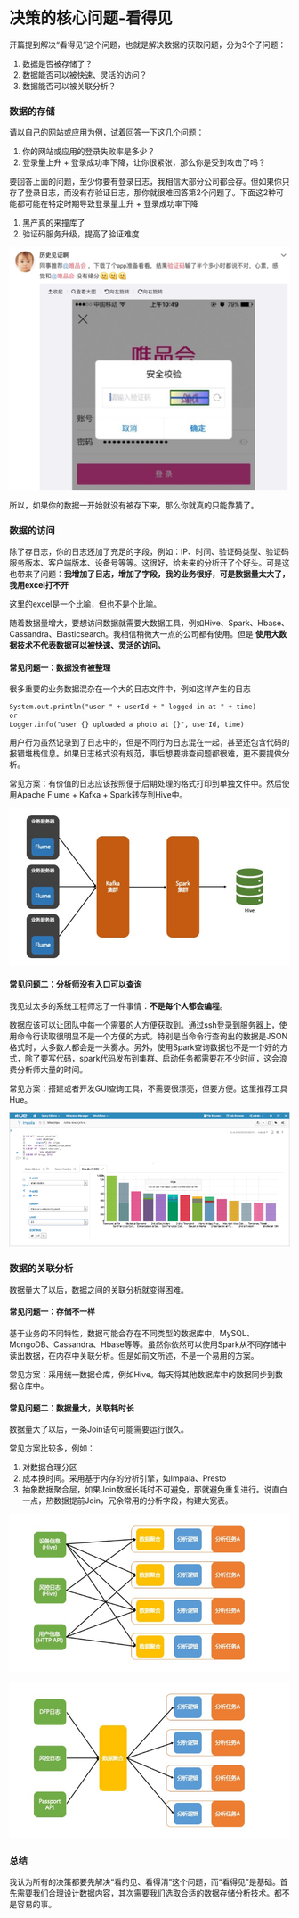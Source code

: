 # 决策的核心问题-看得见

开篇提到解决“看得见”这个问题，也就是解决数据的获取问题，分为3个子问题：
1. 数据是否被存储了？
2. 数据能否可以被快速、灵活的访问？
3. 数据能否可以被关联分析？

### 数据的存储

请以自己的网站或应用为例，试着回答一下这几个问题：
1. 你的网站或应用的登录失败率是多少？
2. 登录量上升 + 登录成功率下降，让你很紧张，那么你是受到攻击了吗？

要回答上面的问题，至少你要有登录日志，我相信大部分公司都会存。但如果你只存了登录日志，而没有存验证日志，那你就很难回答第2个问题了。下面这2种可能都可能在特定时期导致登录量上升 + 登录成功率下降
1. 黑产真的来撞库了
2. 验证码服务升级，提高了验证难度

![vip-captcha](images/vip-captcha.jpg)

所以，如果你的数据一开始就没有被存下来，那么你就真的只能靠猜了。

### 数据的访问

除了存日志，你的日志还加了充足的字段，例如：IP、时间、验证码类型、验证码服务版本、客户端版本、设备号等等。这很好，给未来的分析开了个好头。可是这也带来了问题：**我增加了日志，增加了字段，我的业务很好，可是数据量太大了，我用excel打不开**

这里的excel是一个比喻，但也不是个比喻。

随着数据量增大，要想访问数据就需要大数据工具，例如Hive、Spark、Hbase、Cassandra、Elasticsearch。我相信稍微大一点的公司都有使用。但是 **使用大数据技术不代表数据可以被快速、灵活的访问。**

#### 常见问题一：数据没有被整理

很多重要的业务数据混杂在一个大的日志文件中，例如这样产生的日志

```
System.out.println("user " + userId + " logged in at " + time)
or
Logger.info("user {} uploaded a photo at {}", userId, time)
```

用户行为虽然记录到了日志中的，但是不同行为日志混在一起，甚至还包含代码的报错堆栈信息。如果日志格式没有规范，事后想要排查问题都很难，更不要提做分析。

常见方案：有价值的日志应该按照便于后期处理的格式打印到单独文件中。然后使用Apache Flume + Kafka + Spark转存到Hive中。

![数据搜集架构](images/数据搜集架构.jpg)

#### 常见问题二：分析师没有入口可以查询

我见过太多的系统工程师忘了一件事情：**不是每个人都会编程**。

数据应该可以让团队中每一个需要的人方便获取到。通过ssh登录到服务器上，使用命令行读取很明显不是一个方便的方式。特别是当命令行查询出的数据是JSON格式时，大多数人都会是一头雾水。另外，使用Spark查询数据也不是一个好的方式，除了要写代码，spark代码发布到集群、启动任务都需要花不少时间，这会浪费分析师大量的时间。

常见方案：搭建或者开发GUI查询工具，不需要很漂亮，但要方便。这里推荐工具Hue。

![hue](images/hue.png)

### 数据的关联分析

数据量大了以后，数据之间的关联分析就变得困难。

#### 常见问题一：存储不一样

基于业务的不同特性，数据可能会存在不同类型的数据库中，MySQL、MongoDB、Cassandra、Hbase等等。虽然你依然可以使用Spark从不同存储中读出数据，在内存中关联分析。但是如前文所述，不是一个易用的方案。

常见方案：采用统一数据仓库，例如Hive。每天将其他数据库中的数据同步到数据仓库中。

#### 常见问题二：数据量大，关联耗时长

数据量大了以后，一条Join语句可能需要运行很久。

常见方案比较多，例如：
1. 对数据合理分区
2. 成本换时间。采用基于内存的分析引擎，如Impala、Presto
3. 抽象数据聚合层，如果Join数据长耗时不可避免，那就避免重复进行。说直白一点，热数据提前Join，冗余常用的分析字段，构建大宽表。

![数据聚合层A.jpg](images/数据聚合层A.jpg)

![数据聚合层B.jpg](images/数据聚合层B.jpg)

### 总结

我认为所有的决策都要先解决“看的见、看得清”这个问题，而“看得见”是基础。首先需要我们合理设计数据内容，其次需要我们选取合适的数据存储分析技术。都不是容易的事。
